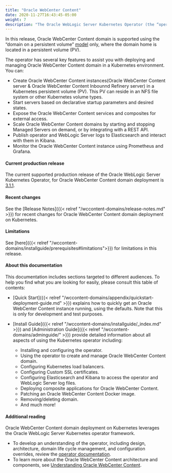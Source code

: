 ```yaml
---
title: "Oracle WebCenter Content"
date: 2020-11-27T16:43:45-05:00
weight: 7
description: "The Oracle WebLogic Server Kubernetes Operator (the “operator”) supports deployment of Oracle WebCenter Content servers such as Oracle WebCenter Content(Content Server) and Oracle WebCenter Content(Inbound Refinery Server). Follow the instructions in this guide to set up Oracle WebCenter Content domain on Kubernetes."
---
```



In this release, Oracle WebCenter Content domain is supported using the “domain on a persistent volume”
[model](https://oracle.github.io/weblogic-kubernetes-operator/userguide/managing-domains/choosing-a-model/) only, where the domain home is located in a persistent volume (PV).

The operator has several key features to assist you with deploying and managing Oracle WebCenter Content domain in a Kubernetes environment. You can:

* Create Oracle WebCenter Content instances(Oracle WebCenter Content server & Oracle WebCenter Content Inbounnd Refinery server) in a Kubernetes persistent volume (PV). This PV can reside in an NFS file system or other Kubernetes volume types.
* Start servers based on declarative startup parameters and desired states.
* Expose the Oracle WebCenter Content services and composites for external access.
* Scale Oracle WebCenter Content domains by starting and stopping Managed Servers on demand, or by integrating with a REST API.
* Publish operator and WebLogic Server logs to Elasticsearch and interact with them in Kibana.
* Monitor the Oracle WebCenter Content instance using Prometheus and Grafana.

#### Current production release

The current supported production release of the Oracle WebLogic Server Kubernetes Operator, for Oracle WebCenter Content domain deployment is [3.1.1](https://github.com/oracle/weblogic-kubernetes-operator/releases/tag/v3.1.1).

#### Recent changes

See the [Release Notes]({{< relref "/wccontent-domains/release-notes.md" >}}) for recent changes for Oracle WebCenter Content domain deployment on Kubernetes.

#### Limitations

See [here]({{< relref "/wccontent-domains/installguide/prerequisites#limitations">}}) for limitations in this release.

#### About this documentation

This documentation includes sections targeted to different audiences. To help you find what you are looking for easily,
please consult this table of contents:

* [Quick Start]({{< relref "/wccontent-domains/appendix/quickstart-deployment-guide.md" >}}) explains how to quickly get an Oracle WebCenter Content instance running, using the defaults. Note that this is only for development and test purposes.
* [Install Guide]({{< relref "/wccontent-domains/installguide/_index.md" >}}) and [Administration Guide]({{< relref "/wccontent-domains/adminguide/" >}}) provide detailed information about all aspects of using the Kubernetes operator including:

   * Installing and configuring the operator.
   * Using the operator to create and manage Oracle WebCenter Content domain.
   * Configuring Kubernetes load balancers.
   * Configuring Custom SSL certificates.
   * Configuring Elasticsearch and Kibana to access the operator and WebLogic Server log files.
   * Deploying composite applications for Oracle WebCenter Content.
   * Patching an Oracle WebCenter Content Docker image.
   * Removing/deleting domain.
   * And much more!


#### Additional reading

Oracle WebCenter Content domain deployment on Kubernetes leverages the Oracle WebLogic Server Kubernetes operator framework.
* To develop an understanding of the operator, including design, architecture, domain life cycle management, and configuration overrides, review the [operator documentation](https://oracle.github.io/weblogic-kubernetes-operator).
* To learn more about the Oracle WebCenter Content architecture and components, see [Understanding Oracle WebCenter Content](https://docs.oracle.com/en/middleware/webcenter/content/12.2.1.4/index.html).
